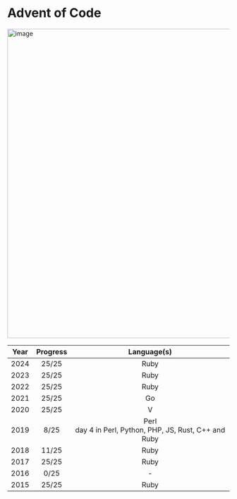 # Advent of Code

<a href="http://www.adventofcode.com" target="_blank"><img width="700" alt="image" src="https://github.com/user-attachments/assets/8252cdba-9787-464e-aac3-ab422541abe9" /></a>


|  Year  |  Progress   |  Language(s)  |
|:------:|:-----------:|:-------------:|
|  2024  |    25/25    | Ruby          |
|  2023  |    25/25    | Ruby          |
|  2022  |    25/25    | Ruby          |
|  2021  |    25/25    | Go            |
|  2020  |    25/25    | V             |
|  2019  |     8/25    | Perl <br> day 4 in Perl, Python, PHP, JS, Rust, C++ and Ruby |
|  2018  |    11/25    | Ruby          |
|  2017  |    25/25    | Ruby          |
|  2016  |     0/25    | -             |
|  2015  |    25/25    | Ruby          |


